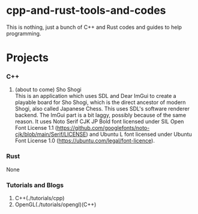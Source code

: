 # cpp-and-rust-tools-and-codes
This is nothing, just a bunch of C++ and Rust codes and guides  to help programming.  
# Projects  
### C++
1. (about to come) Sho Shogi  
This is an application which uses SDL and Dear ImGui to create a playable board for Sho Shogi, which is the direct ancestor of modern Shogi, also called Japanese Chess. This uses SDL's software renderer backend. The ImGui part is a bit laggy, possibly because of the same reason. It uses Noto Serif CJK JP Bold font licensed under SIL Open Font License 1.1 (https://github.com/googlefonts/noto-cjk/blob/main/Serif/LICENSE) and Ubuntu L font licensed under Ubuntu Font License 1.0 (https://ubuntu.com/legal/font-licence).  
### Rust  
None  
### Tutorials and Blogs  
1. C++(./tutorials/cpp)  
2. OpenGL(./tutorials/opengl)(C++)  
